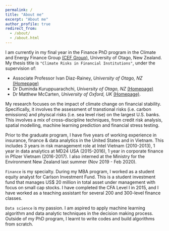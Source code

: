 ```yaml
---
permalink: /
title: "About me"
excerpt: "About me"
author_profile: true
redirect_from: 
  - /about/
  - /about.html
---
```


I am currently in my final year in the Finance PhD program in the Climate and Energy Finance Group [(CEF Group)](https://blogs.otago.ac.nz/cefg/about-us/), University of Otago, New Zealand. My thesis title is `"Climate Risks in Financial Institutions"`, under the supervision of: 
* Associate Professor Ivan Diaz-Rainey, *University of Otago, NZ*  [(Homepage)](https://www.otago.ac.nz/accountancyfinance/staff/otago032953.html)
* Dr Duminda Kuruppuarachchi, *University of Otago, NZ*  [(Homepage)](https://www.otago.ac.nz/accountancyfinance/staff/otago689207.html)
* Dr Matthew McCarten, *University of Oxford, UK* [(Homepage)](http://matthewmccarten.com/). 

My research focuses on the impact of climate change on financial stability. Specifically, it involves the assessment of transtional risks (i.e. carbon emissions) and phyiscal risks (i.e. sea level rise) on the largest U.S. banks. This involves a mix of cross-discipline techniques, from credit risk analysis, spatial modelling,  machine learning prediction and financial stress testing. 

Prior to the graduate program, I have five years of working experience in insurance, finance & data analytics in the United States and in Vietnam. This includes 3 years in risk management role at Intel Vietnam (2010-2013), 1 year in data analytics at MD24 USA (2015-2016), 1 year in corporate finance in Pfizer Vietnam (2016-2017). I also interned at the Ministry for the Environment New Zealand last summer (Nov 2019 - Feb 2020). 

`Finance` is my specialty. During my MBA program, I worked as a student equity analyst for Carlson Investment Fund. This is a student investment fund that manages US$ 20 million in total asset under management with focus on small cap stocks. I have completed the CFA Level I in 2015, and I have worked as a teaching assistant for several 200 and 300-level finance classes.  

`Data science` is my passion. I am aspired to apply machine learning algorithm and data analytic techniques in the decision making process. Outside of my PhD program, I learnt to write codes and build algorithms from scratch.  



